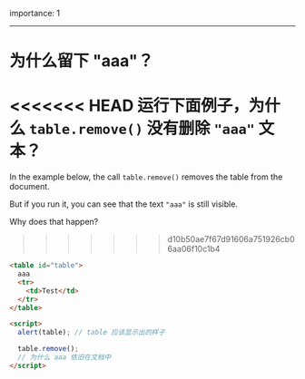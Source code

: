 importance: 1

---

# 为什么留下 "aaa"？

<<<<<<< HEAD
运行下面例子，为什么 `table.remove()` 没有删除 `"aaa"` 文本？
=======
In the example below, the call `table.remove()` removes the table from the document.

But if you run it, you can see that the text `"aaa"` is still visible.

Why does that happen?
>>>>>>> d10b50ae7f67d91606a751926cb06aa06f10c1b4

```html height=100 run
<table id="table">
  aaa
  <tr>
    <td>Test</td>
  </tr>
</table>

<script>
  alert(table); // table 应该显示出的样子

  table.remove();
  // 为什么 aaa 依旧在文档中
</script>
```
